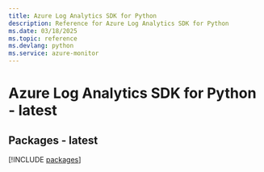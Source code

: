 ```yaml
---
title: Azure Log Analytics SDK for Python
description: Reference for Azure Log Analytics SDK for Python
ms.date: 03/18/2025
ms.topic: reference
ms.devlang: python
ms.service: azure-monitor
---
```

# Azure Log Analytics SDK for Python - latest
## Packages - latest
[!INCLUDE [packages](log-analytics-index.md)]